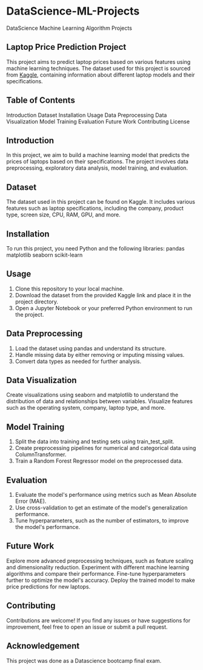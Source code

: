 # DataScience-ML-Projects
DataScience Machine Learning Algorithm Projects

## Laptop Price Prediction Project
This project aims to predict laptop prices based on various features using machine learning techniques. The dataset used for this project is sourced from [Kaggle](https://www.kaggle.com/datasets/muhammetvarl/laptop-price), containing information about different laptop models and their specifications.

## Table of Contents
Introduction
Dataset
Installation
Usage
Data Preprocessing
Data Visualization
Model Training
Evaluation
Future Work
Contributing
License

## Introduction
In this project, we aim to build a machine learning model that predicts the prices of laptops based on their specifications. The project involves data preprocessing, exploratory data analysis, model training, and evaluation.

## Dataset
The dataset used in this project can be found on Kaggle. It includes various features such as laptop specifications, including the company, product type, screen size, CPU, RAM, GPU, and more.

## Installation
To run this project, you need Python and the following libraries:
pandas
matplotlib
seaborn
scikit-learn

## Usage
1. Clone this repository to your local machine.
2. Download the dataset from the provided Kaggle link and place it in the project directory.
3. Open a Jupyter Notebook or your preferred Python environment to run the project.

## Data Preprocessing
1. Load the dataset using pandas and understand its structure.
2. Handle missing data by either removing or imputing missing values.
3. Convert data types as needed for further analysis.

## Data Visualization
Create visualizations using seaborn and matplotlib to understand the distribution of data and relationships between variables.
Visualize features such as the operating system, company, laptop type, and more.

## Model Training
1. Split the data into training and testing sets using train_test_split.
2. Create preprocessing pipelines for numerical and categorical data using ColumnTransformer.
3. Train a Random Forest Regressor model on the preprocessed data.
   
## Evaluation
1. Evaluate the model's performance using metrics such as Mean Absolute Error (MAE).
2. Use cross-validation to get an estimate of the model's generalization performance.
3. Tune hyperparameters, such as the number of estimators, to improve the model's performance.

## Future Work
Explore more advanced preprocessing techniques, such as feature scaling and dimensionality reduction.
Experiment with different machine learning algorithms and compare their performance.
Fine-tune hyperparameters further to optimize the model's accuracy.
Deploy the trained model to make price predictions for new laptops.

## Contributing
Contributions are welcome! If you find any issues or have suggestions for improvement, feel free to open an issue or submit a pull request.

## Acknowledgement
This project was done as a Datascience bootcamp final exam.
